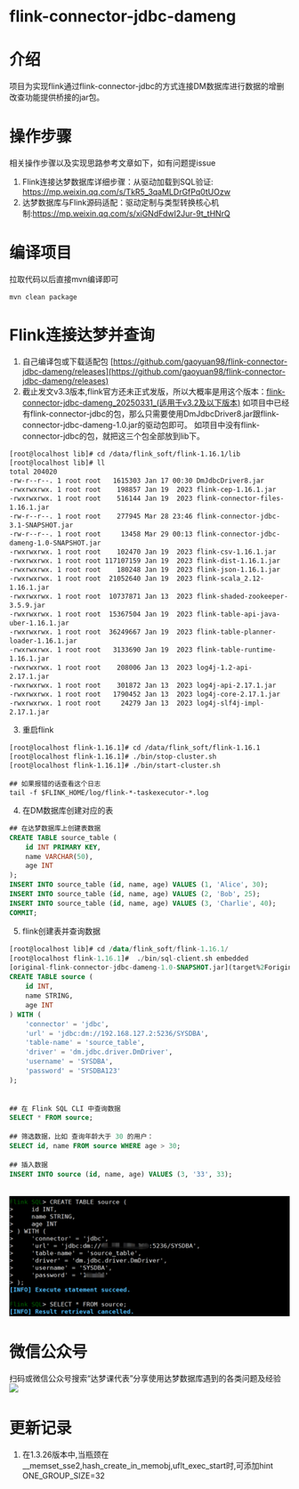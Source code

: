 # flink-connector-jdbc-dameng
# 介绍
项目为实现flink通过flink-connector-jdbc的方式连接DM数据库进行数据的增删改查功能提供桥接的jar包。

# 操作步骤
相关操作步骤以及实现思路参考文章如下，如有问题提issue
1) Flink连接达梦数据库详细步骤：从驱动加载到SQL验证: https://mp.weixin.qq.com/s/TkR5_3qaMLDrGfPq0tUOzw
2) 达梦数据库与Flink源码适配：驱动定制与类型转换核心机制:https://mp.weixin.qq.com/s/xiGNdFdwI2Jur-9t_tHNrQ

# 编译项目
拉取代码以后直接mvn编译即可
```
mvn clean package
```

# Flink连接达梦并查询
1. 自己编译包或下载适配包 [https://github.com/gaoyuan98/flink-connector-jdbc-dameng/releases](https://github.com/gaoyuan98/flink-connector-jdbc-dameng/releases)
2. 截止发文v3.3版本,flink官方还未正式发版，所以大概率是用这个版本：[flink-connector-jdbc-dameng_20250331_(适用于v3.2及以下版本)](https://github.com/gaoyuan98/flink-connector-jdbc-dameng/releases/tag/flink-connector-jdbc-dameng_20250331)
   如项目中已经有flink-connector-jdbc的包，那么只需要使用DmJdbcDriver8.jar跟flink-connector-jdbc-dameng-1.0.jar的驱动包即可。
   如项目中没有flink-connector-jdbc的包，就把这三个包全部放到lib下。
```
[root@localhost lib]# cd /data/flink_soft/flink-1.16.1/lib
[root@localhost lib]# ll
total 204020
-rw-r--r--. 1 root root   1615303 Jan 17 00:30 DmJdbcDriver8.jar
-rwxrwxrwx. 1 root root    198857 Jan 19  2023 flink-cep-1.16.1.jar
-rwxrwxrwx. 1 root root    516144 Jan 19  2023 flink-connector-files-1.16.1.jar
-rw-r--r--. 1 root root    277945 Mar 28 23:46 flink-connector-jdbc-3.1-SNAPSHOT.jar
-rw-r--r--. 1 root root     13458 Mar 29 00:13 flink-connector-jdbc-dameng-1.0-SNAPSHOT.jar
-rwxrwxrwx. 1 root root    102470 Jan 19  2023 flink-csv-1.16.1.jar
-rwxrwxrwx. 1 root root 117107159 Jan 19  2023 flink-dist-1.16.1.jar
-rwxrwxrwx. 1 root root    180248 Jan 19  2023 flink-json-1.16.1.jar
-rwxrwxrwx. 1 root root  21052640 Jan 19  2023 flink-scala_2.12-1.16.1.jar
-rwxrwxrwx. 1 root root  10737871 Jan 13  2023 flink-shaded-zookeeper-3.5.9.jar
-rwxrwxrwx. 1 root root  15367504 Jan 19  2023 flink-table-api-java-uber-1.16.1.jar
-rwxrwxrwx. 1 root root  36249667 Jan 19  2023 flink-table-planner-loader-1.16.1.jar
-rwxrwxrwx. 1 root root   3133690 Jan 19  2023 flink-table-runtime-1.16.1.jar
-rwxrwxrwx. 1 root root    208006 Jan 13  2023 log4j-1.2-api-2.17.1.jar
-rwxrwxrwx. 1 root root    301872 Jan 13  2023 log4j-api-2.17.1.jar
-rwxrwxrwx. 1 root root   1790452 Jan 13  2023 log4j-core-2.17.1.jar
-rwxrwxrwx. 1 root root     24279 Jan 13  2023 log4j-slf4j-impl-2.17.1.jar
```
3. 重启flink
```
[root@localhost flink-1.16.1]# cd /data/flink_soft/flink-1.16.1
[root@localhost flink-1.16.1]# ./bin/stop-cluster.sh
[root@localhost flink-1.16.1]# ./bin/start-cluster.sh

## 如果报错的话查看这个日志
tail -f $FLINK_HOME/log/flink-*-taskexecutor-*.log
```
4. 在DM数据库创建对应的表
```sql
## 在达梦数据库上创建表数据
CREATE TABLE source_table (
    id INT PRIMARY KEY,
    name VARCHAR(50),
    age INT
);
INSERT INTO source_table (id, name, age) VALUES (1, 'Alice', 30);
INSERT INTO source_table (id, name, age) VALUES (2, 'Bob', 25);
INSERT INTO source_table (id, name, age) VALUES (3, 'Charlie', 40);
COMMIT;
```
5. flink创建表并查询数据
```sql
[root@localhost lib]# cd /data/flink_soft/flink-1.16.1/
[root@localhost flink-1.16.1]#  ./bin/sql-client.sh embedded
[original-flink-connector-jdbc-dameng-1.0-SNAPSHOT.jar](target%2Foriginal-flink-connector-jdbc-dameng-1.0-SNAPSHOT.jar)
CREATE TABLE source (
    id INT,
    name STRING,
    age INT
) WITH (
    'connector' = 'jdbc',
    'url' = 'jdbc:dm://192.168.127.2:5236/SYSDBA',
    'table-name' = 'source_table',
    'driver' = 'dm.jdbc.driver.DmDriver',
    'username' = 'SYSDBA',
    'password' = 'SYSDBA123'
);


## 在 Flink SQL CLI 中查询数据
SELECT * FROM source;

## 筛选数据，比如 查询年龄大于 30 的用户：
SELECT id, name FROM source WHERE age > 30;

## 插入数据
INSERT INTO source (id, name, age) VALUES (3, '33', 33);
```
<br />
<img src="./img/flink_dm.png" />
<br />


# 微信公众号
扫码或微信公众号搜索“达梦课代表”分享使用达梦数据库遇到的各类问题及经验
<br />
<img src="./img/gzh01.png" />
<br />


# 更新记录
1. 在1.3.26版本中,当瓶颈在__memset_sse2,hash_create_in_memobj,uflt_exec_start时,可添加hint ONE_GROUP_SIZE=32